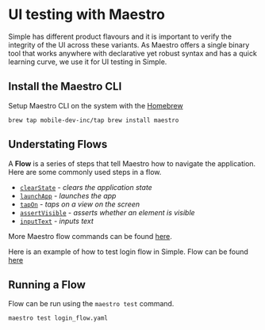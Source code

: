 
# UI testing with Maestro

Simple has different product flavours and it is important to verify the integrity of the UI across these variants. As Maestro offers a single binary tool that works anywhere with declarative yet robust syntax and has a quick learning curve, we use it for UI testing in Simple.

##  Install the Maestro CLI

Setup Maestro CLI on the system with the [Homebrew](https://brew.sh/)

    brew tap mobile-dev-inc/tap brew install maestro 

## Understating Flows

A **Flow** is a series of steps that tell Maestro how to navigate the application. Here are some commonly used steps in a flow.

- [`clearState`](https://maestro.mobile.dev/reference/app-files) - *clears the application state*
- [`launchApp`](https://maestro.mobile.dev/reference/app-lifecycle) - *launches the app*
- [`tapOn`](https://maestro.mobile.dev/reference/tap-on-view) - *taps on a view on the screen*
- [`assertVisible`](https://maestro.mobile.dev/reference/assertions) - *asserts whether an element is visible*
- [`inputText`](https://maestro.mobile.dev/reference/text-input) - *inputs text*

More Maestro flow commands can be found [here](https://maestro.mobile.dev/).

Here is an example of how to test login flow in Simple. Flow can be found [here](https://github.com/simpledotorg/simple-android/blob/master/maestroUiFlows/login_flow.yaml)

## Running a Flow

Flow can be run using the `maestro test` command.

    maestro test login_flow.yaml
